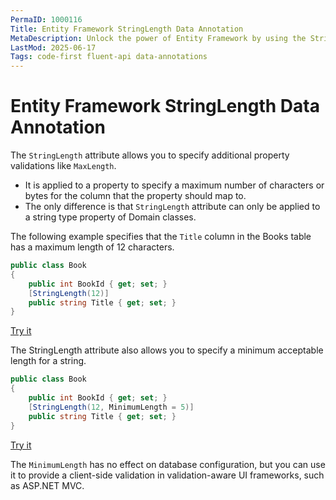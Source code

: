 ```yaml
---
PermaID: 1000116
Title: Entity Framework StringLength Data Annotation
MetaDescription: Unlock the power of Entity Framework by using the StringLength Data Annotations. Learn how to set this attribute to specify the length of a string, including the minimum and maximum length.
LastMod: 2025-06-17
Tags: code-first fluent-api data-annotations
---
```


# Entity Framework StringLength Data Annotation

The `StringLength` attribute allows you to specify additional property validations like `MaxLength`. 

 - It is applied to a property to specify a maximum number of characters or bytes for the column that the property should map to.
 - The only difference is that `StringLength` attribute can only be applied to a string type property of Domain classes.

The following example specifies that the `Title` column in the Books table has a maximum length of 12 characters.

```csharp
public class Book
{
    public int BookId { get; set; }
    [StringLength(12)]
    public string Title { get; set; }
}
```
[Try it](https://dotnetfiddle.net/5DVfLR)

The StringLength attribute also allows you to specify a minimum acceptable length for a string.

```csharp
public class Book
{
    public int BookId { get; set; }
    [StringLength(12, MinimumLength = 5)]
    public string Title { get; set; }
}
```

[Try it](https://dotnetfiddle.net/0fhjXY)

The `MinimumLength` has no effect on database configuration, but you can use it to provide a client-side validation in validation-aware UI frameworks, such as ASP.NET MVC.